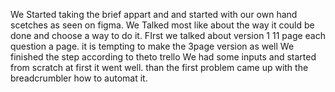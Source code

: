 We Started taking the brief appart and and started with our own hand scetches as seen on figma.
We Talked most like about the way it could be done and choose a way to do it.
FIrst we talked about version 1 11 page each question a page. it is tempting to make the 3page version as well
We finished the step according to theto trello
We had some inputs and started from scratch at first it went well. 
than the first problem came up with the breadcrumbler how to automat it.